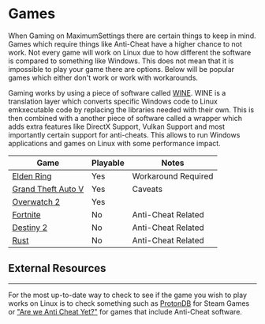 # Games
When Gaming on MaximumSettings there are certain things to keep in mind. Games which require things like Anti-Cheat have a higher chance to not work. Not every game will work on Linux due to how different the software is compared to something like Windows. This does not mean that it is impossible to play your game there are options. Below will be popular games which either don't work or work with workarounds.

Gaming works by using a piece of software called [WINE](https://www.winehq.org/). WINE is a translation layer which converts specific Windows code to Linux emkxecutable code by replacing the libraries needed with their own. This is then combined with a another piece of software called a wrapper which adds extra features like DirectX Support, Vulkan Support and most importantly certain support for anti-cheats. This allows to run Windows applications and games on Linux with some performance impact.

| Game              | Playable     | Notes              |
|-------------------|--------------|--------------------| 
| [Elden Ring](Working/EldenRing.md)        | Yes          | Workaround Required|
| [Grand Theft Auto V](Working/gtav.md)| Yes          | Caveats            |
| [Overwatch 2](Working/Overwatch.md)       | Yes          |                    |
| [Fortnite](Broken/Fortnite.md)          | No           | Anti-Cheat Related |
| [Destiny 2](Broken/Destiny2.md)         | No           | Anti-Cheat Related |
| [Rust](Broken/Rust.md)              | No           | Anti-Cheat Related |


## External Resources
---
For the most up-to-date way to check to see if the game you wish to play works on Linux is to check something such as [ProtonDB](https://protondb.com) for Steam Games or ["Are we Anti Cheat Yet?"](https://areweanticheatyet.com/) for games that include Anti-Cheat software.